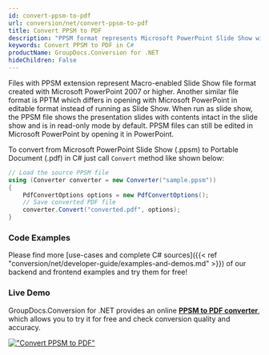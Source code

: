 ```yaml
---
id: convert-ppsm-to-pdf
url: conversion/net/convert-ppsm-to-pdf
title: Convert PPSM to PDF
description: "PPSM format represents Microsoft PowerPoint Slide Show with .ppsm extension. Learn how to convert PPSM to PDF file programmatically in C# language using GroupDocs.Conversion for .NET library."
keywords: Convert PPSM to PDF in C#
productName: GroupDocs.Conversion for .NET
hideChildren: False
---
```


Files with PPSM extension represent Macro-enabled Slide Show file format created with Microsoft PowerPoint 2007 or higher. Another similar file format is PPTM which differs in opening with Microsoft PowerPoint in editable format instead of running as Slide Show. When run as slide show, the PPSM file shows the presentation slides with contents intact in the slide show and is in read-only mode by default. PPSM files can still be edited in Microsoft PowerPoint by opening it in PowerPoint.

To convert from Microsoft PowerPoint Slide Show (.ppsm) to Portable Document (.pdf) in C# just call `Convert` method like shown below:

```csharp
// Load the source PPSM file
using (Converter converter = new Converter("sample.ppsm"))
{
    PdfConvertOptions options = new PdfConvertOptions();
    // Save converted PDF file
    converter.Convert("converted.pdf", options);
}
```

### Code Examples

Please find more [use-cases and complete C# sources]({{< ref "conversion/net/developer-guide/examples-and-demos.md" >}}) of our backend and frontend examples and try them for free!

### Live Demo

GroupDocs.Conversion for .NET provides an online [**PPSM to PDF converter**](https://products.groupdocs.app/conversion/ppsm-to-pdf), which allows you to try it for free and check conversion quality and accuracy.

[!["Convert PPSM to PDF"](conversion/net/images/convert-ppsm-to-pdf.png)](https://products.groupdocs.app/conversion/ppsm-to-pdf)
